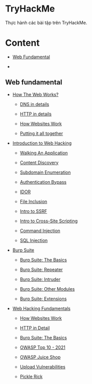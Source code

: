 # TryHackMe

Thực hành các bài tập trên TryHackMe.

# Content

- [Web Fundamental](https://github.com/DucThinh47/TryHackMe#web-fundamental)

- []()

## Web fundamental

- [How The Web Works?](https://github.com/DucThinh47/TryHackMe/tree/main/Web_Fundamental/How_The_Web_Works)

    - [DNS in details](https://github.com/DucThinh47/TryHackMe/blob/main/Web_Fundamental/How_The_Web_Works/DNS_in_details.md)

    - [HTTP in details](https://github.com/DucThinh47/TryHackMe/blob/main/Web_Fundamental/How_The_Web_Works/HTTP_in_Details.md)

    - [How Websites Work](https://github.com/DucThinh47/TryHackMe/blob/main/Web_Fundamental/How_The_Web_Works/How_Websites_Work.md)

    - [Putting it all together](https://github.com/DucThinh47/TryHackMe/blob/main/Web_Fundamental/How_The_Web_Works/Putting_it_all_together.md)

- [Introduction to Web Hacking](https://github.com/DucThinh47/TryHackMe/tree/main/Web_Fundamental/Introduction_to_Web_Hacking)

    - [Walking An Application](https://github.com/DucThinh47/TryHackMe/blob/main/Web_Fundamental/Introduction_to_Web_Hacking/Walking_An_Application.md)

    - [Content Discovery](https://github.com/DucThinh47/TryHackMe/blob/main/Web_Fundamental/Introduction_to_Web_Hacking/Content_Discovery.md)

    - [Subdomain Enumeration](https://github.com/DucThinh47/TryHackMe/blob/main/Web_Fundamental/Introduction_to_Web_Hacking/Subdomain_Enumeration.md)

    - [Authentication Bypass](https://github.com/DucThinh47/TryHackMe/blob/main/Web_Fundamental/Introduction_to_Web_Hacking/Authentication_Bypass.md)

    - [IDOR](https://github.com/DucThinh47/TryHackMe/blob/main/Web_Fundamental/Introduction_to_Web_Hacking/IDOR.md)

    - [File Inclusion](https://github.com/DucThinh47/TryHackMe/blob/main/Web_Fundamental/Introduction_to_Web_Hacking/File_Inclusion.md)

    - [Intro to SSRF](https://github.com/DucThinh47/TryHackMe/blob/main/Web_Fundamental/Introduction_to_Web_Hacking/Intro_to_SSRF.md)

    - [Intro to Cross-Site Scripting](https://github.com/DucThinh47/TryHackMe/blob/main/Web_Fundamental/Introduction_to_Web_Hacking/Intro_to_Cross-site_Scripting.md)

    - [Command Injection](https://github.com/DucThinh47/TryHackMe/blob/main/Web_Fundamental/Introduction_to_Web_Hacking/Command_Injection.md)

    - [SQL Injection](https://github.com/DucThinh47/TryHackMe/blob/main/Web_Fundamental/Introduction_to_Web_Hacking/SQL_Injection.md)

- [Burp Suite](https://github.com/DucThinh47/TryHackMe/tree/main/Web_Fundamental/Burp_Suite)

    - [Burp Suite: The Basics](https://github.com/DucThinh47/TryHackMe/blob/main/Web_Fundamental/Burp_Suite/Burp_Suite_The_Basics.md)

    - [Burp Suite: Repeater](https://github.com/DucThinh47/TryHackMe/blob/main/Web_Fundamental/Burp_Suite/Burp_Suite_Repeater.md)

    - [Burp Suite: Intruder](https://github.com/DucThinh47/TryHackMe/blob/main/Web_Fundamental/Burp_Suite/Burp_Suite_Intruder.md)

    - [Burp Suite: Other Modules](https://github.com/DucThinh47/TryHackMe/blob/main/Web_Fundamental/Burp_Suite/Burp_Suite_Other_Modules.md)

    - [Burp Suite: Extensions](https://github.com/DucThinh47/TryHackMe/blob/main/Web_Fundamental/Burp_Suite/Burp_Suite_Extensions.md)

- [Web Hacking Fundamentals]()

    - [How Websites Work](https://github.com/DucThinh47/TryHackMe/blob/main/Web_Fundamental/How_The_Web_Works/How_Websites_Work.md)

    - [HTTP in Detail](https://github.com/DucThinh47/TryHackMe/blob/main/Web_Fundamental/How_The_Web_Works/HTTP_in_Details.md)

    - [Burp Suite: The Basics](https://github.com/DucThinh47/TryHackMe/blob/main/Web_Fundamental/Burp_Suite/Burp_Suite_The_Basics.md)

    - [OWASP Top 10 - 2021]()

    - [OWASP Juice Shop]()

    - [Upload Vulnerabilities]()

    - [Pickle Rick]()
## 